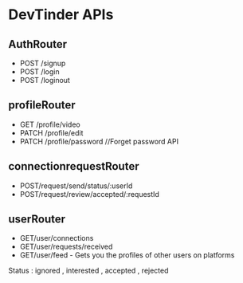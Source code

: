 # DevTinder APIs


## AuthRouter
- POST /signup
- POST /login
- POST /loginout

## profileRouter
- GET /profile/video
- PATCH /profile/edit
- PATCH /profile/password   //Forget password API 


## connectionrequestRouter
- POST/request/send/status/:userId
- POST/request/review/accepted/:requestId



## userRouter
- GET/user/connections
- GET/user/requests/received
- GET/user/feed - Gets you the profiles of other users on platforms 


 
Status : ignored , interested , accepted , rejected 






